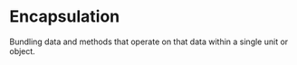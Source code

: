 # Encapsulation

Bundling data and methods that operate on that data within a single unit or object.
